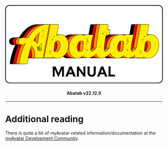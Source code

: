 <div align="center">

  <img src="../../images/man-logo.png" alt="Abatab Manual" width="512">

  <h4>
    Abatab v22.12.0
  </h4>

</div>

***

# Additional reading

There is quite a bit of myAvatar-related information/documentation at the [myAvatar Development Community](https://github.com/myAvatar-Development-Community/).

